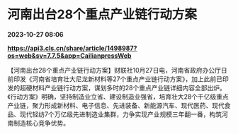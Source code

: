 # 河南出台28个重点产业链行动方案

**2023-10-27 08:06**

**https://api3.cls.cn/share/article/1498987?os=web&sv=7.7.5&app=CailianpressWeb**

【河南出台28个重点产业链行动方案】财联社10月27日电，河南省政府办公厅日前印发《河南省培育壮大尼龙新材料等27个重点产业链行动方案》，加上此前已印发的超硬材料产业链行动方案，谋划多时的28个重点产业链详细内容全部出炉。《行动方案》明确，坚持制造业立省、建设制造业强省，培育壮大28个千亿级重点产业链，聚力形成新材料、电子信息、先进装备、新能源汽车、现代医药、现代食品、现代轻纺7个万亿级先进制造业集群，力争实现产业规模三年翻一番，构筑河南制造核心竞争优势。